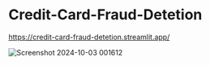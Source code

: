 # Credit-Card-Fraud-Detetion

https://credit-card-fraud-detetion.streamlit.app/

![Screenshot 2024-10-03 001612](https://github.com/user-attachments/assets/136899e7-03f9-4785-bade-8b1f961a5d45)

